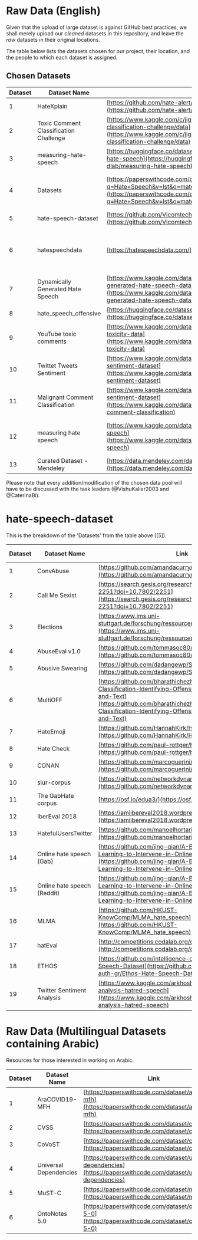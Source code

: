 # Raw Data (English)

Given that the upload of large dataset is against GitHub best practices, we shall merely upload our *cleaned* datasets in this repository, and leave the *raw* datasets in their original locations.

The table below lists the datasets chosen for our project, their location, and the people to which each dataset is assigned.

## Chosen Datasets

| Dataset | Dataset Name | Link | Assigned to | Status  | 
|-|-|-|-|-| 
|1| HateXplain| [https://github.com/hate-alert/HateXplain](https://github.com/hate-alert/HateXplain) | Etendra Verma | in progress  | 
|2| Toxic Comment Classification Challenge | [https://www.kaggle.com/c/jigsaw-toxic-comment-classification-challenge/data](https://www.kaggle.com/c/jigsaw-toxic-comment-classification-challenge/data) | Hyacinth Ampadu | completed | 
|3| measuring-hate-speech | [https://huggingface.co/datasets/ucberkeley-dlab/measuring-hate-speech](https://huggingface.co/datasets/ucberkeley-dlab/measuring-hate-speech) | Ameya Chaudhari | completed | 
|4| Datasets | [https://paperswithcode.com/datasets?q=Hate+Speech&v=lst&o=match&mod=texts&lang=english](https://paperswithcode.com/datasets?q=Hate+Speech&v=lst&o=match&mod=texts&lang=english) | Repeats already used datasets. Do not use for English. See below for Arabic. | N/A | 
|5| hate-speech-dataset | [https://github.com/Vicomtech/hate-speech-dataset](https://github.com/Vicomtech/hate-speech-dataset) |  |  | 
|6| hatespeechdata | [https://hatespeechdata.com/](https://hatespeechdata.com/) | Numerous datasets, see "hate-speech-dataset" for details and assignments. | N/A | 
|7| Dynamically Generated Hate Speech | [https://www.kaggle.com/datasets/usharengaraju/dynamically-generated-hate-speech-dataset](https://www.kaggle.com/datasets/usharengaraju/dynamically-generated-hate-speech-dataset) |   Merabet Asma | in progress | 
|8| hate_speech_offensive | [https://huggingface.co/datasets/hate_speech_offensive](https://huggingface.co/datasets/hate_speech_offensive) | Ameya Chaudhari | completed | 
|9| YouTube toxic comments | [https://www.kaggle.com/datasets/reihanenamdari/youtube-toxicity-data](https://www.kaggle.com/datasets/reihanenamdari/youtube-toxicity-data) | Astha Tripathi | in progress | 
|10| Twittet Tweets Sentiment | [https://www.kaggle.com/datasets/yasserh/twitter-tweets-sentiment-dataset](https://www.kaggle.com/datasets/yasserh/twitter-tweets-sentiment-dataset) | Ameya Chaudhari  | completed | 
|11| Malignant Comment Classification | [https://www.kaggle.com/datasets/yasserh/twitter-tweets-sentiment-dataset](https://www.kaggle.com/datasets/surekharamireddy/malignant-comment-classification) | Vishu Kalier  | completed | 
|12| measuring hate speech | [https://www.kaggle.com/datasets/mobassir/measuring-hate-speech](https://www.kaggle.com/datasets/mobassir/measuring-hate-speech) | Disregard. Combines datasets that are already being pre-processed. | N/A | 
|13| Curated Dataset - Mendeley  | [https://data.mendeley.com/datasets/9sxpkmm8xn](https://data.mendeley.com/datasets/9sxpkmm8xn) | Muthukumaran Manickavasagam | in progress | 


Please note that every addition/modification of the chosen data pool will have to be discussed with the task leaders (@VishuKalier2003 and @CaterinaBi).

# hate-speech-dataset

This is the breakdown of the 'Datasets' from the table above ([5]).

| Dataset | Dataset Name | Link | Assigned to | Status   |
|-|-|-|-|-|
|1| ConvAbuse | [https://github.com/amandacurry/convabuse](https://github.com/amandacurry/convabuse) | Caterina Bonan | in progress |
|2| Call Me Sexist | [https://search.gesis.org/research_data/SDN-10.7802-2251?doi=10.7802/2251](https://search.gesis.org/research_data/SDN-10.7802-2251?doi=10.7802/2251) | Caterina Bonan | in progress |
|3| Elections | [https://www.ims.uni-stuttgart.de/forschung/ressourcen/korpora/stance-hof/](https://www.ims.uni-stuttgart.de/forschung/ressourcen/korpora/stance-hof/) |         |  |
|4| AbuseEval v1.0 | [https://github.com/tommasoc80/AbuseEval](https://github.com/tommasoc80/AbuseEval) |         |  |
|5| Abusive Swearing | [https://github.com/dadangewp/SWAD-Repository](https://github.com/dadangewp/SWAD-Repository) |         |  |
|6| MultiOFF | [https://github.com/bharathichezhiyan/Multimodal-Meme-Classification-Identifying-Offensive-Content-in-Image-and-Text](https://github.com/bharathichezhiyan/Multimodal-Meme-Classification-Identifying-Offensive-Content-in-Image-and-Text) |         |  |
|7| HateEmoji | [https://github.com/HannahKirk/Hatemoji](https://github.com/HannahKirk/Hatemoji) |         |  |
|8| Hate Check | [https://github.com/paul-rottger/hatecheck-data](https://github.com/paul-rottger/hatecheck-data) | Caterina Bonan | in progress |
|9| CONAN | [https://github.com/marcoguerini/CONAN](https://github.com/marcoguerini/CONAN) |         |  |
|10| slur-corpus | [https://github.com/networkdynamics/slur-corpus](https://github.com/networkdynamics/slur-corpus) |         |  |
|11| The GabHate corpus | [https://osf.io/edua3/](https://osf.io/edua3/) |         |  |
|12| IberEval 2018 | [https://amiibereval2018.wordpress.com/imnt-dates/data/](https://amiibereval2018.wordpress.com/imnt-dates/data/) |         |  |
|13| HatefulUsersTwitter | [https://github.com/manoelhortaribeiro/HatefulUsersTwitter](https://github.com/manoelhortaribeiro/HatefulUsersTwitter) | Aya Abdalsalam  | in progress |
|14| Online hate speech (Gab) | [https://github.com/jing-qian/A-Benchmark-Dataset-for-Learning-to-Intervene-in-Online-Hate-Speech](https://github.com/jing-qian/A-Benchmark-Dataset-for-Learning-to-Intervene-in-Online-Hate-Speech) |         |  |
|15| Online hate speech (Reddit) | [https://github.com/jing-qian/A-Benchmark-Dataset-for-Learning-to-Intervene-in-Online-Hate-Speech](https://github.com/jing-qian/A-Benchmark-Dataset-for-Learning-to-Intervene-in-Online-Hate-Speech) |         |  |
|16| MLMA | [https://github.com/HKUST-KnowComp/MLMA_hate_speech](https://github.com/HKUST-KnowComp/MLMA_hate_speech) |         |  |
|17| hatEval | [http://competitions.codalab.org/competitions/19935](http://competitions.codalab.org/competitions/19935) |         |  |
|18| ETHOS | [https://github.com/intelligence-csd-auth-gr/Ethos-Hate-Speech-Dataset](https://github.com/intelligence-csd-auth-gr/Ethos-Hate-Speech-Dataset) |         |  |
|19| Twitter Sentiment Analysis | [https://www.kaggle.com/arkhoshghalb/twitter-sentiment-analysis-hatred-speech](https://www.kaggle.com/arkhoshghalb/twitter-sentiment-analysis-hatred-speech) |  Rubaiyat Islam       |  |

# Raw Data (Multilingual Datasets containing Arabic)

Resources for those interested in working on Arabic.

| Dataset | Dataset Name | Link | Assigned to | Status  | 
|-|-|-|-|-| 
|1| AraCOVID19-MFH | [https://paperswithcode.com/dataset/aracovid19-mfh](https://paperswithcode.com/dataset/aracovid19-mfh) |         |  | 
|2| CVSS | [https://paperswithcode.com/dataset/cvss](https://paperswithcode.com/dataset/cvss) |         |  |
|3| CoVoST | [https://paperswithcode.com/dataset/covost](https://paperswithcode.com/dataset/covost) |         |  |
|4| Universal Dependencies | [https://paperswithcode.com/dataset/universal-dependencies](https://paperswithcode.com/dataset/universal-dependencies) |         |  |
|5| MuST-C | [https://paperswithcode.com/dataset/must-c](https://paperswithcode.com/dataset/must-c) |         |  |
|6| OntoNotes 5.0 | [https://paperswithcode.com/dataset/ontonotes-5-0](https://paperswithcode.com/dataset/ontonotes-5-0) |         |  |
